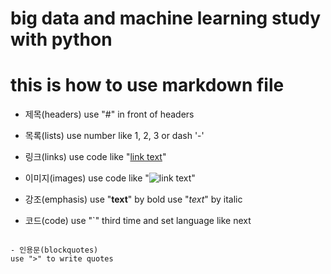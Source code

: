 # big data and machine learning study with python




# this is how to use markdown file
- 제목(headers)
use "#" in front of headers

- 목록(lists)
use number like 1, 2, 3 or dash '-'

- 링크(links)
use code like "[link text](link)"

- 이미지(images)
use code like "![link text](link)"

- 강조(emphasis)
use "**text**" by bold
use "*text*" by italic

- 코드(code)
use "`" third time and set language like next
```

- 인용문(blockquotes)
use ">" to write quotes

